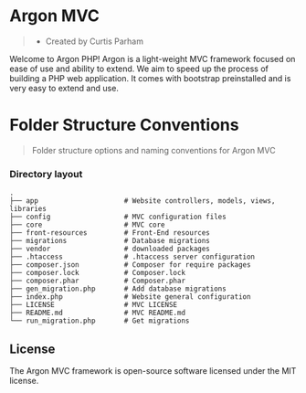 # Argon MVC
> - Created by Curtis Parham

Welcome to Argon PHP! Argon is a light-weight MVC framework focused on ease of use and ability to extend. We aim to speed up the process of building a PHP web application. It comes with bootstrap preinstalled and is very easy to extend and use.

# Folder Structure Conventions

> Folder structure options and naming conventions for Argon MVC

### Directory layout

    .
    ├── app                     # Website controllers, models, views, libraries
    ├── config                  # MVC configuration files
    ├── core                    # MVC core
    ├── front-resources         # Front-End resources
    ├── migrations              # Database migrations
    ├── vendor                  # downloaded packages
    ├── .htaccess               # .htaccess server configuration
    ├── composer.json           # Composer for require packages
    ├── composer.lock           # Composer.lock
    ├── composer.phar           # Composer.phar
    ├── gen_migration.php       # Add database migrations
    ├── index.php               # Website general configuration
    ├── LICENSE                 # MVC LICENSE
    ├── README.md               # MVC README.md
    └── run_migration.php       # Get migrations
    
## License

The Argon MVC framework is open-source software licensed under the MIT license.